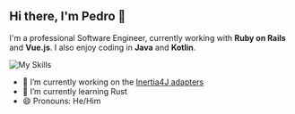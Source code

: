 ## Hi there, I'm Pedro 👋

I'm a professional Software Engineer, currently working with **Ruby on Rails** and **Vue.js**. I also enjoy coding in **Java** and **Kotlin**.

![My Skills](https://go-skill-icons.vercel.app/api/icons?i=ruby,rails,java,kotlin,js,ts,py,nodejs,html,css,sass,vue,react,docker,redis,postgres,git,linux,vscode&perline=20&theme=dark)

- 🔭 I’m currently working on the [Inertia4J adapters](https://github.com/Inertia4J/inertia4j)
- 🌱 I’m currently learning Rust
- 😄 Pronouns: He/Him

<!--
**pefcos/pefcos** is a ✨ _special_ ✨ repository because its `README.md` (this file) appears on your GitHub profile.

Here are some ideas to get you started:

- 🔭 I’m currently working on ...
- 🌱 I’m currently learning ...
- 👯 I’m looking to collaborate on ...
- 🤔 I’m looking for help with ...
- 💬 Ask me about ...
- 📫 How to reach me: ...
- 😄 Pronouns: ...
- ⚡ Fun fact: ...
-->
